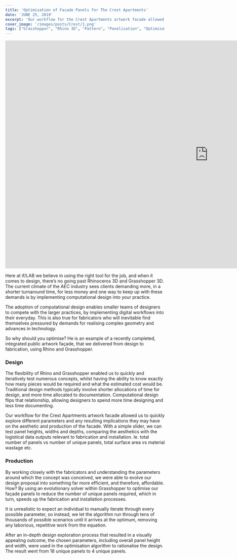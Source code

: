 ```yaml
---
title: 'Optimisation of Facade Panels for The Crest Apartments'
date: 'JUNE 25, 2019'
excerpt: 'Our workflow for the Crest Apartments artwork facade allowed us to quickly explore different parameters and any resulting implications they may have on the aesthetic and production of the facade. '
cover_image: '/images/posts/Crest/1.png'
tags: ["Grasshopper", "Rhino 3D", "Pattern", "Panelisation", "Optimisation"]
---
```


<div class="aspect-w-16 aspect-h-9">
<iframe width="1280" height="719" src="https://www.youtube.com/embed/SeHavkdDbNY" title="YouTube video player" frameborder="0" allow="accelerometer; autoplay; clipboard-write; encrypted-media; gyroscope; picture-in-picture" allowfullscreen></iframe>
</div>


Here at if/LAB we believe in using the right tool for the job, and when it comes to design, there’s no going past Rhinoceros 3D and Grasshopper 3D. The current climate of the AEC industry sees clients demanding more, in a shorter turnaround time, for less money and one way to keep up with these demands is by implementing computational design into your practice. 

The adoption of computational design enables smaller teams of designers to compete with the larger practices, by implementing digital workflows into their everyday. This is also true for fabricators who will inevitable find themselves pressured by demands for realising complex geometry and advances in technology.

So why should you optimise? He is an example of a recently completed, integrated public artwork façade, that we delivered from design to fabrication, using Rhino and Grasshopper. 

### Design

The flexibility of Rhino and Grasshopper enabled us to quickly and iteratively test numerous concepts, whilst having the ability to know exactly how many pieces would be required and what the estimated cost would be. Traditional design methods typically involve shorter allocations of time for design, and more time allocated to documentation. Computational design flips that relationship, allowing designers to spend more time designing and less time documenting.

Our workflow for the Crest Apartments artwork facade allowed us to quickly explore different parameters and any resulting implications they may have on the aesthetic and production of the facade. With a simple slider, we can test panel heights, widths and depths, comparing the aesthetics with the logistical data outputs relevant to fabrication and installation. Ie. total number of panels vs number of unique panels, total surface area vs material wastage etc.

### Production

By working closely with the fabricators and understanding the parameters around which the concept was conceived, we were able to evolve our design proposal into something far more efficient, and therefore, affordable. How? By using an evolutionary solver within Grasshopper to optimise our façade panels to reduce the number of unique panels required, which in turn, speeds up the fabrication and installation processes.

It is unrealistic to expect an individual to manually iterate through every possible parameter, so instead, we let the algorithm run through tens of thousands of possible scenarios until it arrives at the optimum, removing any laborious, repetitive work from the equation. 

After an in-depth design exploration process that resulted in a visually appealing outcome, the chosen parameters, including overall panel height and width, were used in the optimisation algorithm to rationalise the design. The result went from 18 unique panels to 4 unique panels. 